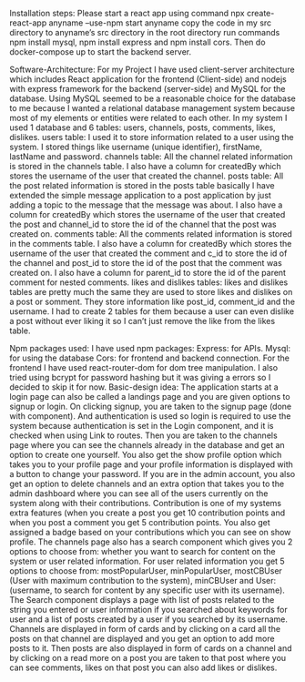 Installation steps:
Please start a react app using command 
npx create-react-app anyname –use-npm
start anyname
copy the code in my src directory to anyname’s src directory
in the root directory run commands 
npm install mysql, npm install express and npm install cors.
Then do docker-compose up to start the backend server.  


Software-Architecture:
For my Project I have used client-server architecture which includes React application for the frontend 
(Client-side) and nodejs with express framework for the backend (server-side) and MySQL for the 
database.
Using MySQL seemed to be a reasonable choice for the database to me because I wanted a relational 
database management system because most of my elements or entities were related to each other.
In my system I used 1 database and 6 tables: users, channels, posts, comments, likes, dislikes.
users table:
I used it to store information related to a user using the system. I stored things like username (unique 
identifier), firstName, lastName and password.
channels table:
All the channel related information is stored in the channels table. I also have a column for createdBy 
which stores the username of the user that created the channel.
posts table:
All the post related information is stored in the posts table basically I have extended the simple message 
application to a post application by just adding a topic to the message that the message was about. I 
also have a column for createdBy which stores the username of the user that created the post and 
channel_id to store the id of the channel that the post was created on.
comments table:
All the comments related information is stored in the comments table. I also have a column for 
createdBy which stores the username of the user that created the comment and c_id to store the id of 
the channel and post_id to store the id of the post that the comment was created on. I also have a 
column for parent_id to store the id of the parent comment for nested comments.
likes and dislikes tables:
likes and dislikes tables are pretty much the same they are used to store likes and dislikes on a post or 
somment. They store information like post_id, comment_id and the username. I had to create 2 tables 
for them because a user can even dislike a post without ever liking it so I can’t just remove the like from 
the likes table.  



Npm packages used:
I have used npm packages:
Express: for APIs.
Mysql: for using the database 
Cors: for frontend and backend connection.
For the frontend I have used react-router-dom for dom tree manipulation.
I also tried using bcrypt for password hashing but it was giving a errors so I decided to skip it for 
now.
Basic-design idea:
The application starts at a login page can also be called a landings page and you are given options to 
signup or login. On clicking signup, you are taken to the signup page (done with <Link /> component).
And authentication is used so login is required to use the system because authentication is set in the 
Login component, and it is checked when using Link to routes.
Then you are taken to the channels page where you can see the channels already in the database and 
get an option to create one yourself. You also get the show profile option which takes you to your 
profile page and your profile information is displayed with a button to change your password. If you are 
in the admin account, you also get an option to delete channels and an extra option that takes you to 
the admin dashboard where you can see all of the users currently on the system along with their 
contributions. Contribution is one of my systems extra features (when you create a post you get 10 
contribution points and when you post a comment you get 5 contribution points. You also get assigned a 
badge based on your contributions which you can see on show profile.
The channels page also has a search component which gives you 2 options to choose from: whether you 
want to search for content on the system or user related information. For user related information you 
get 5 options to choose from: mostPopularUser, minPopularUser, mostCBUser (User with maximum 
contribution to the system), minCBUser and User: (username, to search for content by any specific user 
with its username).
The Search component displays a page with list of posts related to the string you entered or user 
information if you searched about keywords for user and a list of posts created by a user if you searched 
by its username.
Channels are displayed in form of cards and by clicking on a card all the posts on that channel are 
displayed and you get an option to add more posts to it.
Then posts are also displayed in form of cards on a channel and by clicking on a read more on a post you 
are taken to that post where you can see comments, likes on that post you can also add likes or dislikes.
